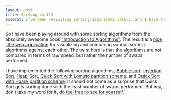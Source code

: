 ```yaml
---
layout: post
title: Sorting in 123
excerpt: I've been revisiting sorting algorithms lately, and I have the web app to prove it!
---
```




So I have been playing around with some sorting algorithms from the absolutely awesome book 
["Introduction to Algorithms"](https://en.wikipedia.org/wiki/Introduction_to_Algorithms).
The result is a [nice little web application](/projects/sorting123) for visualizing and comparing various
sorting algorithms against each other. The twist here is that the algorithms are not compared in terms of raw speed, 
 but rather the number of swaps performed. 

I have implemented the following sorting algorithms; [Bubble sort](https://en.wikipedia.org/wiki/Bubble_sort), 
[Insertion Sort](https://en.wikipedia.org/wiki/Insertion_sort),
[Heap Sort](https://en.wikipedia.org/wiki/Heapsort), 
[Quick Sort with Lomuto partition scheme](https://en.wikipedia.org/wiki/Quicksort#Lomuto_partition_scheme), 
and [Quick Sort with Hoare partition scheme](https://en.wikipedia.org/wiki/Quicksort#Hoare_partition_scheme). 
It should not come as a surprise that Quick Sort gets sorting done with the least number of swaps performed. 
But hey, don't take my word for it, [do feel free to see for yourself](/projects/sorting123).

